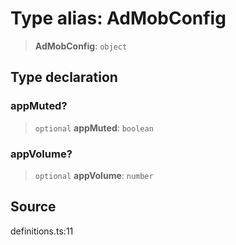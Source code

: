 # Type alias: AdMobConfig

> **AdMobConfig**: `object`

## Type declaration

### appMuted?

> `optional` **appMuted**: `boolean`

### appVolume?

> `optional` **appVolume**: `number`

## Source

definitions.ts:11
